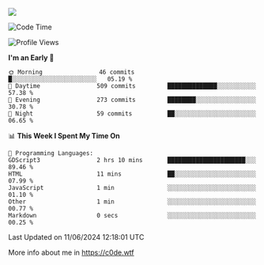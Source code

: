 <a href="https://wakatime.com"><img src="https://wakatime.com/share/@c0dezin/b7f18a7c-ab3a-40b8-8bc7-b1b7bf71f1d6.svg" /></a>

<!--START_SECTION:waka-->
![Code Time](http://img.shields.io/badge/Code%20Time-36%20hrs%209%20mins-blue)

![Profile Views](http://img.shields.io/badge/Profile%20Views-0-blue)

**I'm an Early 🐤** 

```text
🌞 Morning                46 commits          █░░░░░░░░░░░░░░░░░░░░░░░░   05.19 % 
🌆 Daytime                509 commits         ██████████████░░░░░░░░░░░   57.38 % 
🌃 Evening                273 commits         ████████░░░░░░░░░░░░░░░░░   30.78 % 
🌙 Night                  59 commits          ██░░░░░░░░░░░░░░░░░░░░░░░   06.65 % 
```


📊 **This Week I Spent My Time On** 

```text
💬 Programming Languages: 
GDScript3                2 hrs 10 mins       ██████████████████████░░░   89.46 % 
HTML                     11 mins             ██░░░░░░░░░░░░░░░░░░░░░░░   07.99 % 
JavaScript               1 min               ░░░░░░░░░░░░░░░░░░░░░░░░░   01.10 % 
Other                    1 min               ░░░░░░░░░░░░░░░░░░░░░░░░░   00.77 % 
Markdown                 0 secs              ░░░░░░░░░░░░░░░░░░░░░░░░░   00.25 % 
```


 Last Updated on 11/06/2024 12:18:01 UTC
<!--END_SECTION:waka-->

More info about me in https://c0de.wtf
